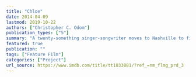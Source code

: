 ```yaml
---
title: "Chloe"
date: 2014-04-09
lastmod: 2019-10-22
authors: ["Christopher C. Odom"]
publication_types: ["5"]
summary: "A twenty-something singer-songwriter moves to Nashville to find success."
featured: true
publication: ""
tags: ["Feature Film"]
categories: ["Project"]
url_source: https://www.imdb.com/title/tt1833881/?ref_=nm_flmg_prd_3
---
```


